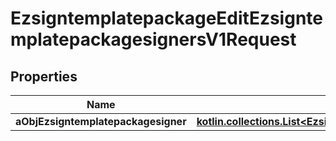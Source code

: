 
# EzsigntemplatepackageEditEzsigntemplatepackagesignersV1Request

## Properties
| Name | Type | Description | Notes |
| ------------ | ------------- | ------------- | ------------- |
| **aObjEzsigntemplatepackagesigner** | [**kotlin.collections.List&lt;EzsigntemplatepackagesignerRequestCompound&gt;**](EzsigntemplatepackagesignerRequestCompound.md) |  |  |



